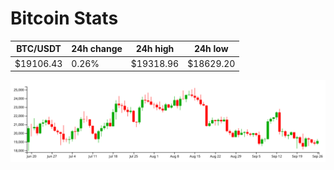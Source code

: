 # Bitcoin Stats

BTC/USDT|24h change|24h high|24h low|
|---|---|---|---|
|$19106.43|0.26%|$19318.96|$18629.20|

<img src="./chart.svg">
